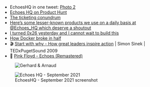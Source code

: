 - EchoesHQ in one tweet: [Photo 2](https://twitter.com/arnaudporterie/status/1438154680677371909/photo/2)
- [Echoes HQ on Product Hunt](https://www.producthunt.com/posts/echoes-hq)
- [The ticketing conundrum](https://www.echoeshq.com/post/the-ticketing-conundrum)
- [Here’s some lesser-known products we use on a daily basis at @Echoes_HQ which deserve a shoutout](https://twitter.com/arnaudporterie/status/1448586630391025668)
- [I turned 0x26 yesterday and I cannot wait to build this](https://twitter.com/arnaudporterie/status/1438173179118301192)
- [How Docker broke in half](https://www.infoworld.com/article/3632142/how-docker-broke-in-half.html)
- 🎬 [Start with why - How great leaders inspire action](https://www.youtube.com/watch?v=u4ZoJKF_VuA) | Simon Sinek | TEDxPugetSound 2009
- 🎸 [Pink Floyd - Echoes (Remastered)](https://www.youtube.com/watch?v=KBca3xf-j3o)

<figure class="richtext-figure richtext-figure--full">
  <img src="https://cdn.changelog.com/shipit/shipit-24--arnaud-porterie.jpg" alt="Gerhard & Arnaud" loading="lazy">
</figure>

<figure class="richtext-figure richtext-figure--full">
  <img src="https://cdn.changelog.com/shipit/shipit-24--echoes-screenshot-2021-09-15.jpg" alt="Echoes HQ - September 2021" loading="lazy">
  <figcaption><span>EchoesHQ - September 2021 screenshot</span></figcaption>
</figure>
